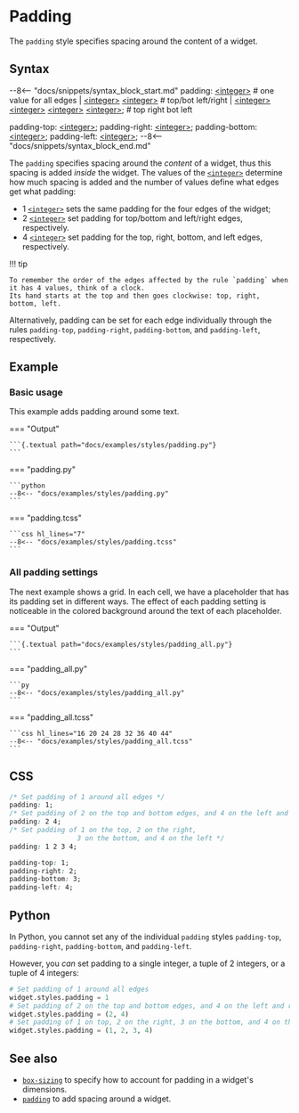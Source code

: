 # Padding

The `padding` style specifies spacing around the content of a widget.

## Syntax

--8<-- "docs/snippets/syntax_block_start.md"
padding: <a href="../../css_types/integer">&lt;integer&gt;</a> # one value for all edges
       | <a href="../../css_types/integer">&lt;integer&gt;</a> <a href="../../css_types/integer">&lt;integer&gt;</a>
       # top/bot   left/right
       | <a href="../../css_types/integer">&lt;integer&gt;</a> <a href="../../css_types/integer">&lt;integer&gt;</a> <a href="../../css_types/integer">&lt;integer&gt;</a> <a href="../../css_types/integer">&lt;integer&gt;</a>;
       # top       right     bot       left

padding-top: <a href="../../css_types/integer">&lt;integer&gt;</a>;
padding-right: <a href="../../css_types/integer">&lt;integer&gt;</a>;
padding-bottom: <a href="../../css_types/integer">&lt;integer&gt;</a>;
padding-left: <a href="../../css_types/integer">&lt;integer&gt;</a>;
--8<-- "docs/snippets/syntax_block_end.md"

The `padding` specifies spacing around the _content_ of a widget, thus this spacing is added _inside_ the widget.
The values of the [`<integer>`](../css_types/integer.md) determine how much spacing is added and the number of values define what edges get what padding:

 - 1 [`<integer>`](../css_types/integer.md) sets the same padding for the four edges of the widget;
 - 2 [`<integer>`](../css_types/integer.md) set padding for top/bottom and left/right edges, respectively.
 - 4 [`<integer>`](../css_types/integer.md) set padding for the top, right, bottom, and left edges, respectively.

!!! tip

    To remember the order of the edges affected by the rule `padding` when it has 4 values, think of a clock.
    Its hand starts at the top and then goes clockwise: top, right, bottom, left.

Alternatively, padding can be set for each edge individually through the rules `padding-top`, `padding-right`, `padding-bottom`, and `padding-left`, respectively.

## Example

### Basic usage

This example adds padding around some text.

=== "Output"

    ```{.textual path="docs/examples/styles/padding.py"}
    ```

=== "padding.py"

    ```python
    --8<-- "docs/examples/styles/padding.py"
    ```

=== "padding.tcss"

    ```css hl_lines="7"
    --8<-- "docs/examples/styles/padding.tcss"
    ```

### All padding settings

The next example shows a grid.
In each cell, we have a placeholder that has its padding set in different ways.
The effect of each padding setting is noticeable in the colored background around the text of each placeholder.

=== "Output"

    ```{.textual path="docs/examples/styles/padding_all.py"}
    ```

=== "padding_all.py"

    ```py
    --8<-- "docs/examples/styles/padding_all.py"
    ```

=== "padding_all.tcss"

    ```css hl_lines="16 20 24 28 32 36 40 44"
    --8<-- "docs/examples/styles/padding_all.tcss"
    ```

## CSS

```css
/* Set padding of 1 around all edges */
padding: 1;
/* Set padding of 2 on the top and bottom edges, and 4 on the left and right */
padding: 2 4;
/* Set padding of 1 on the top, 2 on the right,
                 3 on the bottom, and 4 on the left */
padding: 1 2 3 4;

padding-top: 1;
padding-right: 2;
padding-bottom: 3;
padding-left: 4;
```

## Python

In Python, you cannot set any of the individual `padding` styles `padding-top`, `padding-right`, `padding-bottom`, and `padding-left`.

However, you _can_ set padding to a single integer, a tuple of 2 integers, or a tuple of 4 integers:

```python
# Set padding of 1 around all edges
widget.styles.padding = 1
# Set padding of 2 on the top and bottom edges, and 4 on the left and right
widget.styles.padding = (2, 4)
# Set padding of 1 on top, 2 on the right, 3 on the bottom, and 4 on the left
widget.styles.padding = (1, 2, 3, 4)
```

## See also

 - [`box-sizing`](./box_sizing.md) to specify how to account for padding in a widget's dimensions.
 - [`padding`](./margin.md) to add spacing around a widget.
